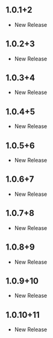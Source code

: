 
## 1.0.1+2
* New Release

## 1.0.2+3
* New Release

## 1.0.3+4
* New Release

## 1.0.4+5
* New Release

## 1.0.5+6
* New Release

## 1.0.6+7
* New Release

## 1.0.7+8
* New Release

## 1.0.8+9
* New Release

## 1.0.9+10
* New Release

## 1.0.10+11
* New Release
